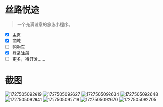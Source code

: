 # 丝路悦途
> 一个充满诚意的旅游小程序。
- [x] 主页
- [x] 商城
- [ ] 购物车
- [x] 登录注册 
- [ ] 更多，待开发……
# 截图
![1727505092619](https://github.com/user-attachments/assets/41227ae1-4ace-4f2c-a181-98f8844e8916)
![1727505092627](https://github.com/user-attachments/assets/1240ed2f-20c9-4dc4-a2ed-26d3d4c5c598)
![1727505092634](https://github.com/user-attachments/assets/78210ed5-2dd4-4d07-a436-a8c4947ab380)
![1727505092648](https://github.com/user-attachments/assets/87d12221-7f65-4114-928f-f61eb20b4245)
![1727505092641](https://github.com/user-attachments/assets/575734fc-cb2c-4af8-bf77-ad999f92e30d)
![1727505092719](https://github.com/user-attachments/assets/6662ccc9-2b67-4f41-b930-3f9328859aa2)
![1727505092670](https://github.com/user-attachments/assets/497ccb62-b940-4d12-b529-0c2397a59bdf)
![1727505092705](https://github.com/user-attachments/assets/b0ee7fb2-55c4-459c-b0e4-8be67f609022)
